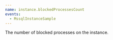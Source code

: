 ```yaml
---
name: instance.blockedProcessesCount
events:
  - MssqlInstanceSample
---
```


The number of blocked processes on the instance.